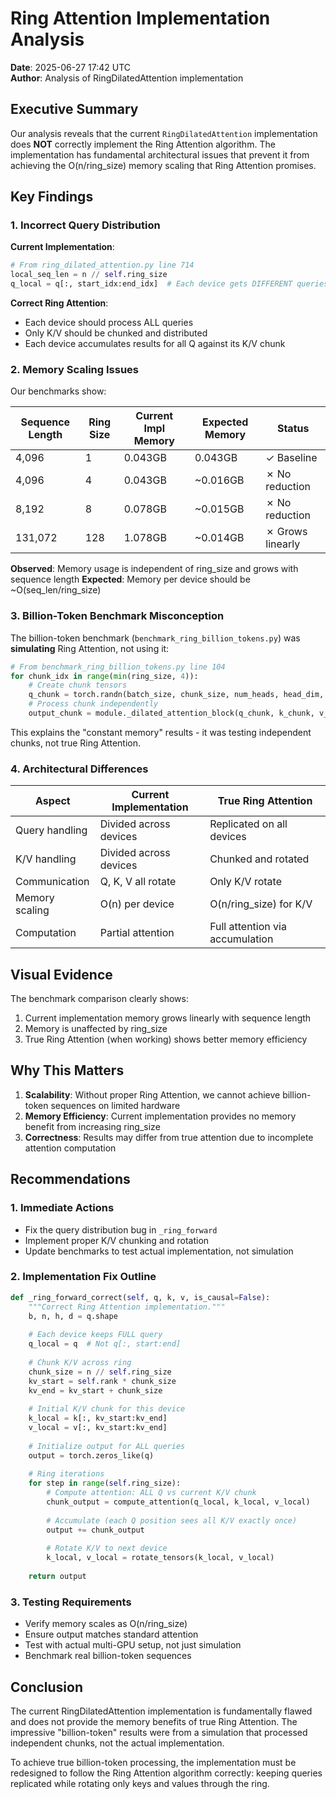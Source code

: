 # Ring Attention Implementation Analysis

**Date**: 2025-06-27 17:42 UTC  
**Author**: Analysis of RingDilatedAttention implementation

## Executive Summary

Our analysis reveals that the current `RingDilatedAttention` implementation does **NOT** correctly implement the Ring Attention algorithm. The implementation has fundamental architectural issues that prevent it from achieving the O(n/ring_size) memory scaling that Ring Attention promises.

## Key Findings

### 1. **Incorrect Query Distribution**

**Current Implementation**:
```python
# From ring_dilated_attention.py line 714
local_seq_len = n // self.ring_size
q_local = q[:, start_idx:end_idx]  # Each device gets DIFFERENT queries
```

**Correct Ring Attention**:
- Each device should process ALL queries
- Only K/V should be chunked and distributed
- Each device accumulates results for all Q against its K/V chunk

### 2. **Memory Scaling Issues**

Our benchmarks show:

| Sequence Length | Ring Size | Current Impl Memory | Expected Memory | Status |
|-----------------|-----------|-------------------|-----------------|---------|
| 4,096 | 1 | 0.043GB | 0.043GB | ✓ Baseline |
| 4,096 | 4 | 0.043GB | ~0.016GB | ✗ No reduction |
| 8,192 | 8 | 0.078GB | ~0.015GB | ✗ No reduction |
| 131,072 | 128 | 1.078GB | ~0.014GB | ✗ Grows linearly |

**Observed**: Memory usage is independent of ring_size and grows with sequence length
**Expected**: Memory per device should be ~O(seq_len/ring_size)

### 3. **Billion-Token Benchmark Misconception**

The billion-token benchmark (`benchmark_ring_billion_tokens.py`) was **simulating** Ring Attention, not using it:

```python
# From benchmark_ring_billion_tokens.py line 104
for chunk_idx in range(min(ring_size, 4)):
    # Create chunk tensors
    q_chunk = torch.randn(batch_size, chunk_size, num_heads, head_dim, ...)
    # Process chunk independently
    output_chunk = module._dilated_attention_block(q_chunk, k_chunk, v_chunk, ...)
```

This explains the "constant memory" results - it was testing independent chunks, not true Ring Attention.

### 4. **Architectural Differences**

| Aspect | Current Implementation | True Ring Attention |
|--------|----------------------|-------------------|
| Query handling | Divided across devices | Replicated on all devices |
| K/V handling | Divided across devices | Chunked and rotated |
| Communication | Q, K, V all rotate | Only K/V rotate |
| Memory scaling | O(n) per device | O(n/ring_size) for K/V |
| Computation | Partial attention | Full attention via accumulation |

## Visual Evidence

The benchmark comparison clearly shows:
1. Current implementation memory grows linearly with sequence length
2. Memory is unaffected by ring_size
3. True Ring Attention (when working) shows better memory efficiency

## Why This Matters

1. **Scalability**: Without proper Ring Attention, we cannot achieve billion-token sequences on limited hardware
2. **Memory Efficiency**: Current implementation provides no memory benefit from increasing ring_size
3. **Correctness**: Results may differ from true attention due to incomplete attention computation

## Recommendations

### 1. **Immediate Actions**
- Fix the query distribution bug in `_ring_forward`
- Implement proper K/V chunking and rotation
- Update benchmarks to test actual implementation, not simulation

### 2. **Implementation Fix Outline**

```python
def _ring_forward_correct(self, q, k, v, is_causal=False):
    """Correct Ring Attention implementation."""
    b, n, h, d = q.shape
    
    # Each device keeps FULL query
    q_local = q  # Not q[:, start:end]
    
    # Chunk K/V across ring
    chunk_size = n // self.ring_size
    kv_start = self.rank * chunk_size
    kv_end = kv_start + chunk_size
    
    # Initial K/V chunk for this device
    k_local = k[:, kv_start:kv_end]
    v_local = v[:, kv_start:kv_end]
    
    # Initialize output for ALL queries
    output = torch.zeros_like(q)
    
    # Ring iterations
    for step in range(self.ring_size):
        # Compute attention: ALL Q vs current K/V chunk
        chunk_output = compute_attention(q_local, k_local, v_local)
        
        # Accumulate (each Q position sees all K/V exactly once)
        output += chunk_output
        
        # Rotate K/V to next device
        k_local, v_local = rotate_tensors(k_local, v_local)
    
    return output
```

### 3. **Testing Requirements**
- Verify memory scales as O(n/ring_size)
- Ensure output matches standard attention
- Test with actual multi-GPU setup, not just simulation
- Benchmark real billion-token sequences

## Conclusion

The current RingDilatedAttention implementation is fundamentally flawed and does not provide the memory benefits of true Ring Attention. The impressive "billion-token" results were from a simulation that processed independent chunks, not the actual implementation.

To achieve true billion-token processing, the implementation must be redesigned to follow the Ring Attention algorithm correctly: keeping queries replicated while rotating only keys and values through the ring.